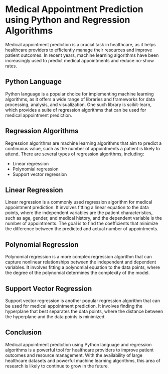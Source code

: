 # Medical Appointment Prediction using Python and Regression Algorithms

Medical appointment prediction is a crucial task in healthcare, as it helps healthcare providers to efficiently manage their resources and improve patient outcomes. In recent years, machine learning algorithms have been increasingly used to predict medical appointments and reduce no-show rates.

## Python Language

Python language is a popular choice for implementing machine learning algorithms, as it offers a wide range of libraries and frameworks for data processing, analysis, and visualization. One such library is scikit-learn, which provides a suite of regression algorithms that can be used for medical appointment prediction.

## Regression Algorithms

Regression algorithms are machine learning algorithms that aim to predict a continuous value, such as the number of appointments a patient is likely to attend. There are several types of regression algorithms, including:

- Linear regression
- Polynomial regression
- Support vector regression

## Linear Regression

Linear regression is a commonly used regression algorithm for medical appointment prediction. It involves fitting a linear equation to the data points, where the independent variables are the patient characteristics, such as age, gender, and medical history, and the dependent variable is the number of appointments. The goal is to find the coefficients that minimize the difference between the predicted and actual number of appointments.

## Polynomial Regression

Polynomial regression is a more complex regression algorithm that can capture nonlinear relationships between the independent and dependent variables. It involves fitting a polynomial equation to the data points, where the degree of the polynomial determines the complexity of the model.

## Support Vector Regression

Support vector regression is another popular regression algorithm that can be used for medical appointment prediction. It involves finding the hyperplane that best separates the data points, where the distance between the hyperplane and the data points is minimized.

## Conclusion

Medical appointment prediction using Python language and regression algorithms is a powerful tool for healthcare providers to improve patient outcomes and resource management. With the availability of large healthcare datasets and powerful machine learning algorithms, this area of research is likely to continue to grow in the future.

